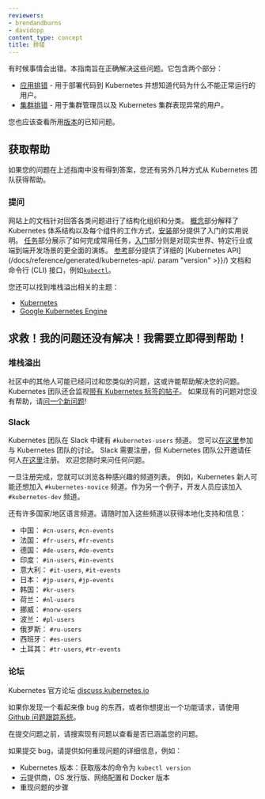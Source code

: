 ```yaml
---
reviewers:
- brendandburns
- davidopp
content_type: concept
title: 排错
---
```


<!--
---
reviewers:
- brendandburns
- davidopp
content_type: concept
title: Troubleshooting
---
-->

<!-- overview -->

<!--
Sometimes things go wrong. This guide is aimed at making them right. It has
two sections:
-->

有时候事情会出错。本指南旨在正确解决这些问题。它包含两个部分：

<!--
   * [Troubleshooting your application](/docs/tasks/debug-application-cluster/debug-application/) - Useful for users who are deploying code into Kubernetes and wondering why it is not working.
   * [Troubleshooting your cluster](/docs/tasks/debug-application-cluster/debug-cluster/) - Useful for cluster administrators and people whose Kubernetes cluster is unhappy.
-->

   * [应用排错](/docs/tasks/debug-application-cluster/debug-application/) - 用于部署代码到 Kubernetes 并想知道代码为什么不能正常运行的用户。
   * [集群排错](/docs/tasks/debug-application-cluster/debug-cluster/) - 用于集群管理员以及 Kubernetes 集群表现异常的用户。

<!--
You should also check the known issues for the [release](https://github.com/kubernetes/kubernetes/releases)
you're using.
-->

您也应该查看所用[版本](https://github.com/kubernetes/kubernetes/releases)的已知问题。




<!-- body -->

<!--
## Getting help

If your problem isn't answered by any of the guides above, there are variety of
ways for you to get help from the Kubernetes team.
-->

## 获取帮助

如果您的问题在上述指南中没有得到答案，您还有另外几种方式从 Kubernetes 团队获得帮助。

<!--
### Questions

The documentation on this site has been structured to provide answers to a wide
range of questions. [Concepts](/docs/concepts/) explain the Kubernetes
architecture and how each component works, while [Setup](/docs/setup/) provides
practical instructions for getting started. [Tasks](/docs/tasks/) show how to
accomplish commonly used tasks, and [Tutorials](/docs/tutorials/) are more
comprehensive walkthroughs of real-world, industry-specific, or end-to-end
development scenarios. The [Reference](/docs/reference/) section provides
detailed documentation on the [Kubernetes API](/docs/reference/generated/kubernetes-api/. param "version" >}}/)
and command-line interfaces (CLIs), such as [`kubectl`](/docs/user-guide/kubectl-overview/).
-->

### 提问

网站上的文档针对回答各类问题进行了结构化组织和分类。
[概念](/docs/concepts/)部分解释了 Kubernetes 体系结构以及每个组件的工作方式，[安装](/docs/setup/)部分提供了入门的实用说明。
[任务](/docs/tasks/)部分展示了如何完成常用任务，[入门](/docs/tutorials/)部分则是对现实世界、特定行业或端到端开发场景的更全面的演练。
[参考](/docs/reference/)部分提供了详细的 [Kubernetes API](/docs/reference/generated/kubernetes-api/. param "version" >}}/) 文档和命令行 (CLI) 接口，例如[`kubectl`](/docs/user-guide/kubectl-overview/)。

<!--
You may also find the Stack Overflow topics relevant:
-->

您还可以找到堆栈溢出相关的主题：

   * [Kubernetes](http://stackoverflow.com/questions/tagged/kubernetes)
   * [Google Kubernetes Engine](http://stackoverflow.com/questions/tagged/google-container-engine)

<!--
## Help! My question isn't covered!  I need help now!
-->

## 求救！我的问题还没有解决！我需要立即得到帮助！

<!--
### Stack Overflow
-->

### 堆栈溢出

<!--
Someone else from the community may have already asked a similar question or may
be able to help with your problem. The Kubernetes team will also monitor
[posts tagged Kubernetes](http://stackoverflow.com/questions/tagged/kubernetes).
If there aren't any existing questions that help, please [ask a new one](http://stackoverflow.com/questions/ask?tags=kubernetes)!
-->

社区中的其他人可能已经问过和您类似的问题，这或许能帮助解决您的问题。
Kubernetes 团队还会监视[带有 Kubernetes 标签的帖子](http://stackoverflow.com/questions/tagged/kubernetes)。
如果现有的问题对您没有帮助，请[问一个新问题](http://stackoverflow.com/questions/ask?tags=kubernetes)!

<!--
### Slack

The Kubernetes team hangs out on Slack in the `#kubernetes-users` channel. You
can participate in discussion with the Kubernetes team [here](https://kubernetes.slack.com).
Slack requires registration, but the Kubernetes team is open invitation to
anyone to register [here](http://slack.kubernetes.io). Feel free to come and ask
any and all questions.
-->

### Slack

Kubernetes 团队在 Slack 中建有 `#kubernetes-users` 频道。
您可以[在这里](https://kubernetes.slack.com)参加与 Kubernetes 团队的讨论。
Slack 需要注册，但 Kubernetes 团队公开邀请任何人[在这里](http://slack.kubernetes.io)注册。
欢迎您随时来问任何问题。

<!--
Once registered, browse the growing list of channels for various subjects of
interest. For example, people new to Kubernetes may also want to join the
`#kubernetes-novice` channel. As another example, developers should join the
`#kubernetes-dev` channel.
-->

一旦注册完成，您就可以浏览各种感兴趣的频道列表。
例如，Kubernetes 新人可能还想加入 `#kubernetes-novice` 频道。作为另一个例子，开发人员应该加入 `#kubernetes-dev` 频道。

<!--
There are also many country specific/local language channels. Feel free to join
these channels for localized support and info:
-->

还有许多国家/地区语言频道。请随时加入这些频道以获得本地化支持和信息：

<!--
- China: `#cn-users`, `#cn-events`
- France: `#fr-users`, `#fr-events`
- Germany: `#de-users`, `#de-events`
- India: `#in-users`, `#in-events`
- Italy: `#it-users`, `#it-events`
- Japan: `#jp-users`, `#jp-events`
- Korea: `#kr-users`
- Netherlands: `#nl-users`
- Norway: `#norw-users`
- Poland: `#pl-users`
- Russia: `#ru-users`
- Spain: `#es-users`
- Turkey: `#tr-users`, `#tr-events`
-->

- 中国： `#cn-users`, `#cn-events`
- 法国： `#fr-users`, `#fr-events`
- 德国： `#de-users`, `#de-events`
- 印度： `#in-users`, `#in-events`
- 意大利： `#it-users`, `#it-events`
- 日本： `#jp-users`, `#jp-events`
- 韩国： `#kr-users`
- 荷兰： `#nl-users`
- 挪威： `#norw-users`
- 波兰： `#pl-users`
- 俄罗斯： `#ru-users`
- 西班牙： `#es-users`
- 土耳其： `#tr-users`, `#tr-events`


<!--
### Forum

The Kubernetes Official Forum [discuss.kubernetes.io](https://discuss.kubernetes.io)
-->

### 论坛

Kubernetes 官方论坛 [discuss.kubernetes.io](https://discuss.kubernetes.io)


<!--
### Bugs and Feature requests

If you have what looks like a bug, or you would like to make a feature request,
please use the [Github issue tracking system](https://github.com/kubernetes/kubernetes/issues).
-->

如果你发现一个看起来像 bug 的东西，或者你想提出一个功能请求，请使用[Github 问题跟踪系统](https://github.com/kubernetes/kubernetes/issues)。


<!--
Before you file an issue, please search existing issues to see if your issue is
already covered.

If filing a bug, please include detailed information about how to reproduce the
problem, such as:
-->

在提交问题之前，请搜索现有问题以查看是否已涵盖您的问题。

如果提交 bug，请提供如何重现问题的详细信息，例如：

<!--
* Kubernetes version: `kubectl version`
* Cloud provider, OS distro, network configuration, and Docker version
* Steps to reproduce the problem
-->

* Kubernetes 版本：获取版本的命令为 `kubectl version`
* 云提供商，OS 发行版、网络配置和 Docker 版本
* 重现问题的步骤


